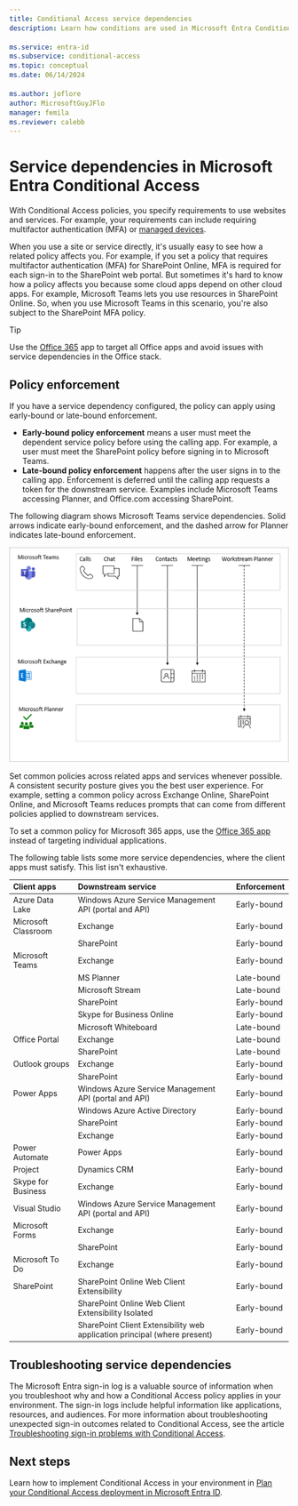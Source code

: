 ```yaml
---
title: Conditional Access service dependencies
description: Learn how conditions are used in Microsoft Entra Conditional Access to trigger a policy.

ms.service: entra-id
ms.subservice: conditional-access
ms.topic: conceptual
ms.date: 06/14/2024

ms.author: joflore
author: MicrosoftGuyJFlo
manager: femila
ms.reviewer: calebb
---
```

# Service dependencies in Microsoft Entra Conditional Access

With Conditional Access policies, you specify requirements to use websites and services. For example, your requirements can include requiring multifactor authentication (MFA) or [managed devices](./concept-conditional-access-grant.md).

When you use a site or service directly, it's usually easy to see how a related policy affects you. For example, if you set a policy that requires multifactor authentication (MFA) for SharePoint Online, MFA is required for each sign-in to the SharePoint web portal. But sometimes it's hard to know how a policy affects you because some cloud apps depend on other cloud apps. For example, Microsoft Teams lets you use resources in SharePoint Online. So, when you use Microsoft Teams in this scenario, you're also subject to the SharePoint MFA policy.

> [!TIP]
> Use the [Office 365](concept-conditional-access-cloud-apps.md#office-365) app to target all Office apps and avoid issues with service dependencies in the Office stack.

<!-- docutune:ignore "Windows Azure Active Directory" -->

## Policy enforcement

If you have a service dependency configured, the policy can apply using early-bound or late-bound enforcement.

- **Early-bound policy enforcement** means a user must meet the dependent service policy before using the calling app. For example, a user must meet the SharePoint policy before signing in to Microsoft Teams.
- **Late-bound policy enforcement** happens after the user signs in to the calling app. Enforcement is deferred until the calling app requests a token for the downstream service. Examples include Microsoft Teams accessing Planner, and Office.com accessing SharePoint.

The following diagram shows Microsoft Teams service dependencies. Solid arrows indicate early-bound enforcement, and the dashed arrow for Planner indicates late-bound enforcement.

![A diagram showing Microsoft Teams service dependencies.](./media/service-dependencies/01.png)

Set common policies across related apps and services whenever possible. A consistent security posture gives you the best user experience. For example, setting a common policy across Exchange Online, SharePoint Online, and Microsoft Teams reduces prompts that can come from different policies applied to downstream services.

To set a common policy for Microsoft 365 apps, use the [Office 365 app](concept-conditional-access-cloud-apps.md#office-365) instead of targeting individual applications.

The following table lists some more service dependencies, where the client apps must satisfy. This list isn't exhaustive.

| Client apps         | Downstream service                          | Enforcement |
| :--                 | :--                                         | ---         |
| Azure Data Lake     | Windows Azure Service Management API (portal and API) | Early-bound |
| Microsoft Classroom | Exchange                                    | Early-bound |
|                     | SharePoint                                  | Early-bound |
| Microsoft Teams     | Exchange                                    | Early-bound |
|                     | MS Planner                                  | Late-bound  |
|                     | Microsoft Stream                            | Late-bound  |
|                     | SharePoint                                  | Early-bound |
|                     | Skype for Business Online                   | Early-bound |
|                     | Microsoft Whiteboard                        | Late-bound  |
| Office Portal       | Exchange                                    | Late-bound  |
|                     | SharePoint                                  | Late-bound  |
| Outlook groups      | Exchange                                    | Early-bound |
|                     | SharePoint                                  | Early-bound |
| Power Apps          | Windows Azure Service Management API (portal and API) | Early-bound |
|                     | Windows Azure Active Directory              | Early-bound |
|                     | SharePoint                                  | Early-bound |
|                     | Exchange                                    | Early-bound |
| Power Automate      | Power Apps                                  | Early-bound |
| Project             | Dynamics CRM                                | Early-bound |
| Skype for Business  | Exchange                                    | Early-bound |
| Visual Studio       | Windows Azure Service Management API (portal and API) | Early-bound |
| Microsoft Forms     | Exchange                                    | Early-bound |
|                     | SharePoint                                  | Early-bound |
| Microsoft To Do     | Exchange                                    | Early-bound |
| SharePoint          | SharePoint Online Web Client Extensibility  | Early-bound |
|                     | SharePoint Online Web Client Extensibility Isolated | Early-bound |
|                     | SharePoint Client Extensibility web application principal (where present) | Early-bound |

## Troubleshooting service dependencies

The Microsoft Entra sign-in log is a valuable source of information when you troubleshoot why and how a Conditional Access policy applies in your environment. The sign-in logs include helpful information like applications, resources, and audiences. For more information about troubleshooting unexpected sign-in outcomes related to Conditional Access, see the article [Troubleshooting sign-in problems with Conditional Access](troubleshoot-conditional-access.md#service-dependencies).

## Next steps

Learn how to implement Conditional Access in your environment in [Plan your Conditional Access deployment in Microsoft Entra ID](plan-conditional-access.md).
